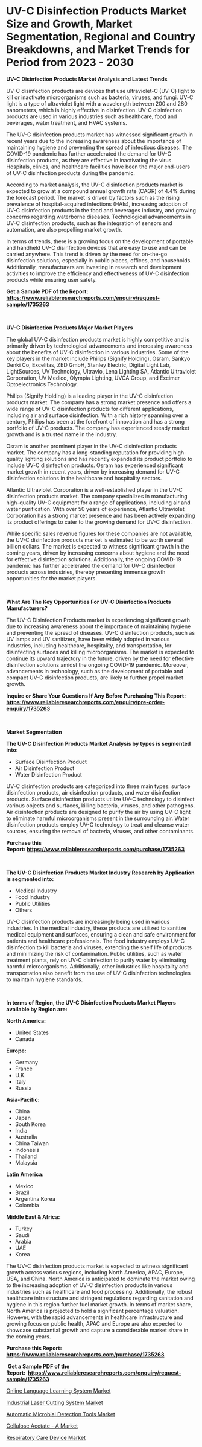 <p><h1>UV-C Disinfection Products Market Size and Growth, Market Segmentation, Regional and Country Breakdowns, and Market Trends for Period from 2023 -  2030</h1></p><p><strong>UV-C Disinfection Products Market Analysis and Latest Trends</strong></p>
<p><p>UV-C disinfection products are devices that use ultraviolet-C (UV-C) light to kill or inactivate microorganisms such as bacteria, viruses, and fungi. UV-C light is a type of ultraviolet light with a wavelength between 200 and 280 nanometers, which is highly effective in disinfection. UV-C disinfection products are used in various industries such as healthcare, food and beverages, water treatment, and HVAC systems.</p><p>The UV-C disinfection products market has witnessed significant growth in recent years due to the increasing awareness about the importance of maintaining hygiene and preventing the spread of infectious diseases. The COVID-19 pandemic has further accelerated the demand for UV-C disinfection products, as they are effective in inactivating the virus. Hospitals, clinics, and healthcare facilities have been the major end-users of UV-C disinfection products during the pandemic.</p><p>According to market analysis, the UV-C disinfection products market is expected to grow at a compound annual growth rate (CAGR) of 4.4% during the forecast period. The market is driven by factors such as the rising prevalence of hospital-acquired infections (HAIs), increasing adoption of UV-C disinfection products in the food and beverages industry, and growing concerns regarding waterborne diseases. Technological advancements in UV-C disinfection products, such as the integration of sensors and automation, are also propelling market growth.</p><p>In terms of trends, there is a growing focus on the development of portable and handheld UV-C disinfection devices that are easy to use and can be carried anywhere. This trend is driven by the need for on-the-go disinfection solutions, especially in public places, offices, and households. Additionally, manufacturers are investing in research and development activities to improve the efficiency and effectiveness of UV-C disinfection products while ensuring user safety.</p></p>
<p><strong>Get a Sample PDF of the Report:&nbsp; <a href="https://www.reliableresearchreports.com/enquiry/request-sample/1735263">https://www.reliableresearchreports.com/enquiry/request-sample/1735263</a></strong></p>
<p>&nbsp;</p>
<p><strong>UV-C Disinfection Products Major Market Players</strong></p>
<p><p>The global UV-C disinfection products market is highly competitive and is primarily driven by technological advancements and increasing awareness about the benefits of UV-C disinfection in various industries. Some of the key players in the market include Philips (Signify Holding), Osram, Sankyo Denki Co, Excelitas, ZED GmbH, Stanley Electric, Digital Light Lab, LightSources, UV Technology, Ultravio, Lena Lighting SA, Atlantic Ultraviolet Corporation, UV Medico, Olympia Lighting, UVCA Group, and Excimer Optoelectronics Technology.</p><p>Philips (Signify Holding) is a leading player in the UV-C disinfection products market. The company has a strong market presence and offers a wide range of UV-C disinfection products for different applications, including air and surface disinfection. With a rich history spanning over a century, Philips has been at the forefront of innovation and has a strong portfolio of UV-C products. The company has experienced steady market growth and is a trusted name in the industry.</p><p>Osram is another prominent player in the UV-C disinfection products market. The company has a long-standing reputation for providing high-quality lighting solutions and has recently expanded its product portfolio to include UV-C disinfection products. Osram has experienced significant market growth in recent years, driven by increasing demand for UV-C disinfection solutions in the healthcare and hospitality sectors.</p><p>Atlantic Ultraviolet Corporation is a well-established player in the UV-C disinfection products market. The company specializes in manufacturing high-quality UV-C equipment for a range of applications, including air and water purification. With over 50 years of experience, Atlantic Ultraviolet Corporation has a strong market presence and has been actively expanding its product offerings to cater to the growing demand for UV-C disinfection.</p><p>While specific sales revenue figures for these companies are not available, the UV-C disinfection products market is estimated to be worth several billion dollars. The market is expected to witness significant growth in the coming years, driven by increasing concerns about hygiene and the need for effective disinfection solutions. Additionally, the ongoing COVID-19 pandemic has further accelerated the demand for UV-C disinfection products across industries, thereby presenting immense growth opportunities for the market players.</p></p>
<p>&nbsp;</p>
<p><strong>What Are The Key Opportunities For UV-C Disinfection Products Manufacturers?</strong></p>
<p><p>The UV-C Disinfection Products market is experiencing significant growth due to increasing awareness about the importance of maintaining hygiene and preventing the spread of diseases. UV-C disinfection products, such as UV lamps and UV sanitizers, have been widely adopted in various industries, including healthcare, hospitality, and transportation, for disinfecting surfaces and killing microorganisms. The market is expected to continue its upward trajectory in the future, driven by the need for effective disinfection solutions amidst the ongoing COVID-19 pandemic. Moreover, advancements in technology, such as the development of portable and compact UV-C disinfection products, are likely to further propel market growth.</p></p>
<p><strong>Inquire or Share Your Questions If Any Before Purchasing This Report: <a href="https://www.reliableresearchreports.com/enquiry/pre-order-enquiry/1735263">https://www.reliableresearchreports.com/enquiry/pre-order-enquiry/1735263</a></strong></p>
<p>&nbsp;</p>
<p><strong>Market Segmentation</strong></p>
<p><strong>The UV-C Disinfection Products Market Analysis by types is segmented into:</strong></p>
<p><ul><li>Surface Disinfection Product</li><li>Air Disinfection Product</li><li>Water Disinfection Product</li></ul></p>
<p><p>UV-C disinfection products are categorized into three main types: surface disinfection products, air disinfection products, and water disinfection products. Surface disinfection products utilize UV-C technology to disinfect various objects and surfaces, killing bacteria, viruses, and other pathogens. Air disinfection products are designed to purify the air by using UV-C light to eliminate harmful microorganisms present in the surrounding air. Water disinfection products employ UV-C technology to treat and cleanse water sources, ensuring the removal of bacteria, viruses, and other contaminants.</p></p>
<p><strong>Purchase this Report:&nbsp;<a href="https://www.reliableresearchreports.com/purchase/1735263">https://www.reliableresearchreports.com/purchase/1735263</a></strong></p>
<p>&nbsp;</p>
<p><strong>The UV-C Disinfection Products Market Industry Research by Application is segmented into:</strong></p>
<p><ul><li>Medical Industry</li><li>Food Industry</li><li>Public Utilities</li><li>Others</li></ul></p>
<p><p>UV-C disinfection products are increasingly being used in various industries. In the medical industry, these products are utilized to sanitize medical equipment and surfaces, ensuring a clean and safe environment for patients and healthcare professionals. The food industry employs UV-C disinfection to kill bacteria and viruses, extending the shelf life of products and minimizing the risk of contamination. Public utilities, such as water treatment plants, rely on UV-C disinfection to purify water by eliminating harmful microorganisms. Additionally, other industries like hospitality and transportation also benefit from the use of UV-C disinfection technologies to maintain hygiene standards.</p></p>
<p>&nbsp;</p>
<p><strong>In terms of Region, the UV-C Disinfection Products Market Players available by Region are:</strong></p>
<p>
    <p> <strong> North America: </strong>
        <ul>
            <li>United States</li>
            <li>Canada</li>
        </ul>
        </p> 
    <p> <strong> Europe: </strong>
        <ul>
            <li>Germany</li>
            <li>France</li>
            <li>U.K.</li>
            <li>Italy</li>
            <li>Russia</li>
        </ul>
        </p> 
    <p> <strong> Asia-Pacific: </strong>
        <ul>
            <li>China</li>
            <li>Japan</li>
            <li>South Korea</li>
            <li>India</li>
            <li>Australia</li>
            <li>China Taiwan</li>
            <li>Indonesia</li>
            <li>Thailand</li>
            <li>Malaysia</li>
        </ul>
        </p> 
    <p> <strong> Latin America: </strong>
        <ul>
            <li>Mexico</li>
            <li>Brazil</li>
            <li>Argentina Korea</li>
            <li>Colombia</li>
        </ul>
        </p> 
    <p> <strong> Middle East & Africa: </strong>
        <ul>
            <li>Turkey</li>
            <li>Saudi</li>
            <li>Arabia</li>
            <li>UAE</li>
            <li>Korea</li>
        </ul>
    </p>
    </p>
<p><p>The UV-C disinfection products market is expected to witness significant growth across various regions, including North America, APAC, Europe, USA, and China. North America is anticipated to dominate the market owing to the increasing adoption of UV-C disinfection products in various industries such as healthcare and food processing. Additionally, the robust healthcare infrastructure and stringent regulations regarding sanitation and hygiene in this region further fuel market growth. In terms of market share, North America is projected to hold a significant percentage valuation. However, with the rapid advancements in healthcare infrastructure and growing focus on public health, APAC and Europe are also expected to showcase substantial growth and capture a considerable market share in the coming years.</p></p>
<p><strong>Purchase this Report: <a href="https://www.reliableresearchreports.com/purchase/1735263">https://www.reliableresearchreports.com/purchase/1735263</a></strong></p>
<p>&nbsp;<strong>Get a Sample PDF of the Report:&nbsp;&nbsp;<a href="https://www.reliableresearchreports.com/enquiry/request-sample/1735263">https://www.reliableresearchreports.com/enquiry/request-sample/1735263</a></strong></p>
<p><strong></strong></p>
<p><p><a href="https://www.linkedin.com/pulse/online-language-learning-system-market-challenges-opportunities/">Online Language Learning System Market</a></p><p><a href="https://www.linkedin.com/pulse/industrial-laser-cutting-system-market-size-share/">Industrial Laser Cutting System Market</a></p><p><a href="https://www.linkedin.com/pulse/automatic-microbial-detection-tools-market-size-share/">Automatic Microbial Detection Tools Market</a></p><p><a href="https://medium.com/@viksingh034/cellulose-acetate-a-market-size-cagr-trends-2024-2030-81c5d3d6dfbd">Cellulose Acetate - A Market</a></p><p><a href="https://medium.com/@reportmines/respiratory-care-device-market-size-market-outlook-and-market-forecast-2023-to-2030-9b3aca99b492">Respiratory Care Device Market</a></p></p>